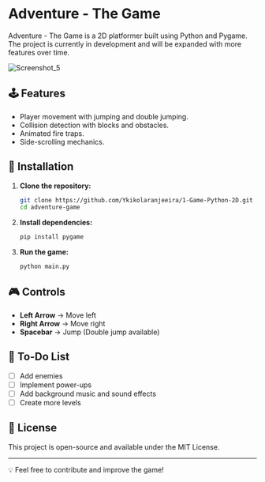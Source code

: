 # Adventure - The Game

Adventure - The Game is a 2D platformer built using Python and Pygame. The project is currently in development and will be expanded with more features over time.

![Screenshot_5](https://github.com/user-attachments/assets/009c86c8-0eba-4712-98ac-9bfbab478bda)


## 🕹 Features
- Player movement with jumping and double jumping.
- Collision detection with blocks and obstacles.
- Animated fire traps.
- Side-scrolling mechanics.

## 🚀 Installation
1. **Clone the repository:**
   ```bash
   git clone https://github.com/Ykikolaranjeeira/1-Game-Python-2D.git
   cd adventure-game
   ```

2. **Install dependencies:**
   ```bash
   pip install pygame
   ```

3. **Run the game:**
   ```bash
   python main.py
   ```

## 🎮 Controls
- **Left Arrow** → Move left
- **Right Arrow** → Move right
- **Spacebar** → Jump (Double jump available)

## 📌 To-Do List
- [ ] Add enemies
- [ ] Implement power-ups
- [ ] Add background music and sound effects
- [ ] Create more levels

## 📜 License
This project is open-source and available under the MIT License.

---
💡 Feel free to contribute and improve the game!

